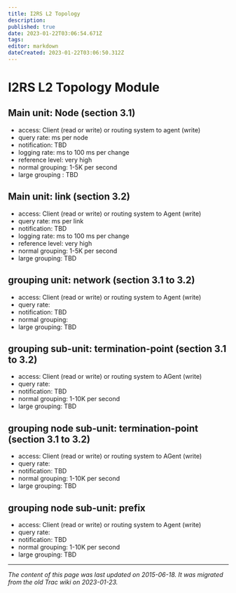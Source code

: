 ```yaml
---
title: I2RS L2 Topology
description: 
published: true
date: 2023-01-22T03:06:54.671Z
tags: 
editor: markdown
dateCreated: 2023-01-22T03:06:50.312Z
---
```


# I2RS L2 Topology Module 
## Main unit: Node (section 3.1)
- access: Client (read or write) or routing system to agent (write)
- query rate: ms per node
- notification: TBD
- logging rate: ms to 100 ms per change
- reference level: very high
- normal grouping: 1-5K per second
- large grouping : TBD
## Main unit: link (section 3.2)
- access: Client (read or write) or routing system to Agent (write)
- query rate: ms per link
- notification: TBD
- logging rate: ms to 100 ms per change
- reference level: very high
- normal grouping: 1-5K per second
- large grouping: TBD
## grouping unit: network (section 3.1 to 3.2)
- access: Client (read or write) or routing system to Agent (write)
- query rate:
- notification: TBD
- normal grouping:
- large grouping: TBD
## grouping sub-unit: termination-point (section 3.1 to 3.2)
- access: Client (read or write) or routing system to AGent (write)
- query rate:
- notification: TBD
- normal grouping: 1-10K per second
- large grouping: TBD
## grouping node sub-unit: termination-point (section 3.1 to 3.2)
- access: Client (read or write) or routing system to AGent (write)
- query rate:
- notification: TBD
- normal grouping: 1-10K per second
- large grouping: TBD
## grouping node sub-unit: prefix
- access: Client (read or write) or routing system to Agent (write)
- query rate:
- notification: TBD
- normal grouping: 1-10K per second
- large grouping: TBD
&nbsp;
&nbsp;
&nbsp;

---

*The content of this page was last updated on 2015-06-18. It was migrated from the old Trac wiki on 2023-01-23.*
